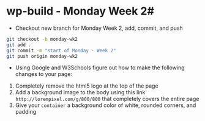 # wp-build - Monday Week 2#
- Checkout new branch for Monday Week 2, add, commit, and push
```sh
git checkout -b monday-wk2
git add .
git commit -m "start of Monday - Week 2"
git push origin monday-wk2
```
- Using Google and W3Schools figure out how to make the following changes to your page:
1. Completely remove the html5 logo at the top of the page
2. Add a background image to the body using this link ```http://lorempixel.com/g/800/800``` that completely covers the entire page
3. Give your ```container``` a background color of white, rounded corners, and padding

